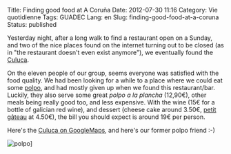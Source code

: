 Title: Finding good food at A Coruña
Date: 2012-07-30 11:16
Category: Vie quotidienne
Tags: GUADEC
Lang: en
Slug: finding-good-food-at-a-coruna
Status: published

Yesterday night, after a long walk to find a restaurant open on a Sunday, and
two of the nice places found on the internet turning out to be closed (as in
"the restaurant doesn't even exist anymore"), we eventually found the
[Culuca](http://www.culuca.com).

On the eleven people of our group, seems everyone was satisfied with the food
quality. We had been looking for a while to a place where we could eat some
[polpo](http://en.wikipedia.org/wiki/Octopus), and had mostly given up when we
found this restaurant/bar. Luckily, they also serve some great *polpo a la
plancha* (12,90€), other meals being really good too, and less expensive. With
the wine (15€ for a bottle of galician red wine), and dessert (cheese cake
around 3.50€, [petit gâteau](http://en.wikipedia.org/wiki/Petit_G%C3%A2teau) at
4.50€), the bill you should expect is around 19€ per person.

Here's the [Culuca on GoogleMaps](http://goo.gl/maps/X9Y85), and here's our
former polpo friend :-)

![polpo]({static}/media/guadec/2012/P1080329.JPG)]
